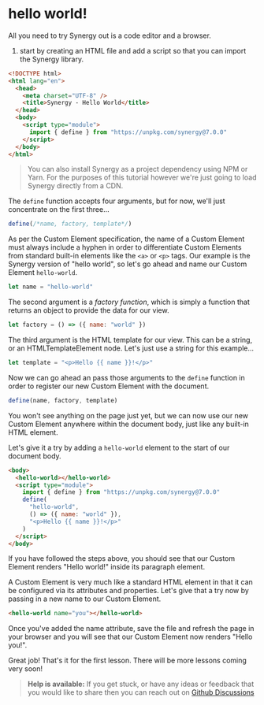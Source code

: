 # hello world!

All you need to try Synergy out is a code editor and a browser.

1. start by creating an HTML file and add a script so that you can import the Synergy library.

```html
<!DOCTYPE html>
<html lang="en">
  <head>
    <meta charset="UTF-8" />
    <title>Synergy - Hello World</title>
  </head>
  <body>
    <script type="module">
      import { define } from "https://unpkg.com/synergy@7.0.0"
    </script>
  </body>
</html>
```

> You can also install Synergy as a project dependency using NPM or Yarn. For the purposes of this tutorial however we're just going to load Synergy directly from a CDN.

The `define` function accepts four arguments, but for now, we'll just concentrate on the first three...

```js
define(/*name, factory, template*/)
```

As per the Custom Element specification, the name of a Custom Element must always include a hyphen in order to differentiate Custom Elements from standard built-in elements like the `<a>` or `<p>` tags. Our example is the Synergy version of "hello world", so let's go ahead and name our Custom Element `hello-world`.

```js
let name = "hello-world"
```

The second argument is a _factory function_, which is simply a function that returns an object to provide the data for our view.

```js
let factory = () => ({ name: "world" })
```

The third argument is the HTML template for our view. This can be a string, or an HTMLTemplateElement node. Let's just use a string for this example...

```js
let template = "<p>Hello {{ name }}!</p>"
```

Now we can go ahead an pass those arguments to the `define` function in order to register our new Custom Element with the document.

```js
define(name, factory, template)
```

You won't see anything on the page just yet, but we can now use our new Custom Element anywhere within the document body, just like any built-in HTML element.

Let's give it a try by adding a `hello-world` element to the start of our document body.

```html
<body>
  <hello-world></hello-world>
  <script type="module">
    import { define } from "https://unpkg.com/synergy@7.0.0"
    define(
      "hello-world",
      () => ({ name: "world" }),
      "<p>Hello {{ name }}!</p>"
    )
  </script>
</body>
```

If you have followed the steps above, you should see that our Custom Element renders "Hello world!" inside its paragraph element.

A Custom Element is very much like a standard HTML element in that it can be configured via its attributes and properties. Let's give that a try now by passing in a new name to our Custom Element.

```html
<hello-world name="you"></hello-world>
```

Once you've added the name attribute, save the file and refresh the page in your browser and you will see that our Custom Element now renders "Hello you!".

Great job! That's it for the first lesson. There will be more lessons coming very soon!

> **Help is available:** If you get stuck, or have any ideas or feedback that you would like to share then you can reach out on [Github Discussions](https://github.com/defx/synergy/discussions/)
